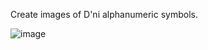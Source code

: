 Create images of D'ni alphanumeric symbols.

![image](https://github.com/Stone-/Dni-Alphanumeric/assets/2917249/a1e6ee49-19f5-4070-8629-5c88d21e8394)
